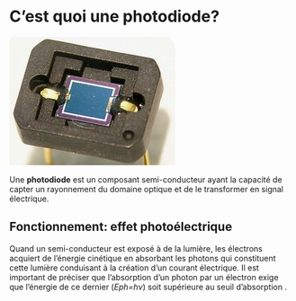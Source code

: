 # C’est quoi une photodiode?

![Photodiode.png](./assets/Photodiode.png)

Une **photodiode** est un composant semi-conducteur ayant la capacité de capter un rayonnement du domaine optique et de le transformer en signal électrique.

## **Fonctionnement: effet photoélectrique**

Quand un semi-conducteur est exposé à de la lumière, les électrons acquiert de l’énergie cinétique en absorbant les photons qui constituent cette lumière conduisant à la création d’un courant électrique. Il est important de préciser que l’absorption d’un photon par un électron exige que l’énergie de ce dernier (*Eph=hν*) soit supérieure au seuil d’absorption .